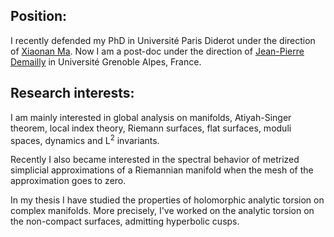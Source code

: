 <h2>Position:</h2>
I recently defended my PhD in Université Paris Diderot under the direction of <a href="https://webusers.imj-prg.fr/~xiaonan.ma/">Xiaonan Ma</a>.
Now I am a post-doc under the direction of
<a href="https://www-fourier.ujf-grenoble.fr/~demailly/">Jean-Pierre Demailly</a> in Université Grenoble Alpes, France.

<h2>Research interests:</h2>

I am mainly interested in global analysis on manifolds, Atiyah-Singer theorem, local index theory, Riemann surfaces, flat surfaces, moduli spaces, dynamics and L<sup>2</sup> invariants.
<p>
Recently I also became interested in the spectral behavior of metrized simplicial approximations of a Riemannian manifold when the mesh of the approximation goes to zero.
<p>
In my thesis I have studied the properties of holomorphic analytic torsion on complex manifolds. More precisely, I've worked on the analytic torsion on the non-compact surfaces, admitting hyperbolic cusps.
</p>
